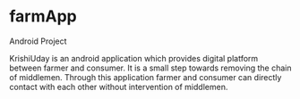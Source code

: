 # farmApp
Android Project

KrishiUday is an android application which provides digital platform between farmer and consumer. It is a small step towards removing the chain of middlemen. Through this application farmer and consumer can directly contact with each other without intervention of middlemen.

